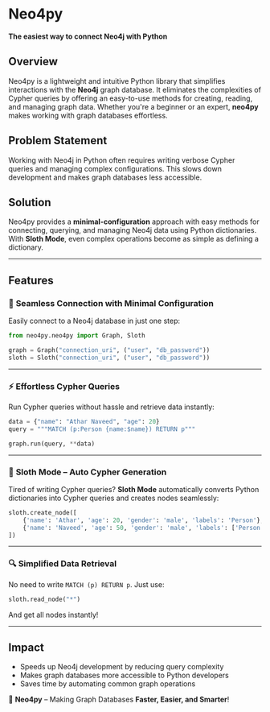 # **Neo4py**

**The easiest way to connect Neo4j with Python**

## **Overview**

Neo4py is a lightweight and intuitive Python library that simplifies interactions with the **Neo4j** graph database. It eliminates the complexities of Cypher queries by offering an easy-to-use methods for creating, reading, and managing graph data. Whether you're a beginner or an expert, **neo4py** makes working with graph databases effortless.

## **Problem Statement**

Working with Neo4j in Python often requires writing verbose Cypher queries and managing complex configurations. This slows down development and makes graph databases less accessible.

## **Solution**

Neo4py provides a **minimal-configuration** approach with easy methods for connecting, querying, and managing Neo4j data using Python dictionaries. With **Sloth Mode**, even complex operations become as simple as defining a dictionary.

---

## **Features**

### 🔗 **Seamless Connection with Minimal Configuration**

Easily connect to a Neo4j database in just one step:

```python
from neo4py.neo4py import Graph, Sloth

graph = Graph("connection_uri", ("user", "db_password"))
sloth = Sloth("connection_uri", ("user", "db_password"))
```

---

### ⚡ **Effortless Cypher Queries**

Run Cypher queries without hassle and retrieve data instantly:

```python
data = {"name": "Athar Naveed", "age": 20}
query = """MATCH (p:Person {name:$name}) RETURN p"""

graph.run(query, **data)
```

---

### 🦥 **Sloth Mode – Auto Cypher Generation**

Tired of writing Cypher queries? **Sloth Mode** automatically converts Python dictionaries into Cypher queries and creates nodes seamlessly:

```python
sloth.create_node([
    {'name': 'Athar', 'age': 20, 'gender': 'male', 'labels': 'Person'},
    {'name': 'Naveed', 'age': 50, 'gender': 'male', 'labels': ['Person', 'Admin']}
])
```

---

### 🔍 **Simplified Data Retrieval**

No need to write `MATCH (p) RETURN p`. Just use:

```python
sloth.read_node("*")
```

And get all nodes instantly!

---

## **Impact**

- Speeds up Neo4j development by reducing query complexity
- Makes graph databases more accessible to Python developers
- Saves time by automating common graph operations

🚀 **Neo4py** – Making Graph Databases **Faster, Easier, and Smarter**!
